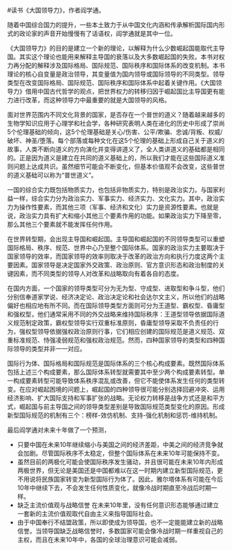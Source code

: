 \#读书《大国领导力》，作者阎学通。

随着中国综合国力的提升，一些本土致力于从中国文化内涵和传承解析国际国内形式的政论家的声音开始慢慢有了话语权，阎学通就是其中一位。

《大国领导力》的目的是建立一个新的理论，以解释为什么少数崛起国能取代主导国。其实这个理论也能用来解释主导国的衰落以及大多数崛起国的失败。本书对权力再分配的解释涉及国际格局、国际规范、国际秩序和国际体系的改变机制。本书理论的核心自变量是政治领导，其变量值为国内领导或国际领导的不同类型。领导类型在改变国际格局、国际规范、国际秩序和国际体系中起着关键作用。《大国领导力》借用中国古代哲学的观点，把世界权力的转移归因于崛起国比主导国更有能力进行改革，而这种领导力中最重要的就是大国领导的风格。

面对世界范围内不同文化背景的国家，是否存在一个普世的道义？随着越来越多的生物学知识应用于心理学和社会学，各种研究表明人类在进化的历史中形成了崇尚5个伦理基础的倾向，这5个伦理基础是关心/伤害、公平/欺骗、忠诚/背叛、权威/破坏、神圣/堕落。每个部落或每种文化在这5个伦理的基础上形成自己关于道义的故事，人类不断向道义的方向演化并变得讲道义了，全人类讲道义的基础都是相同的。正是因为道义是建立在共同的道义基础上的，所以我们才能在这些国际道义准则问题上达成共识。虽然细节可能会不断变化，但基本价值观不会改变，这些普世的道义基础可以称为“普世道义”。

一国的综合实力既包括物质实力，也包括非物质实力，特别是政治实力。与国家利益一样，综合实力分为政治实力、军事实力、经济实力、文化实力。其中，政治实力为操作性要素，而其他三项（军事、经济和文化）实力是资源性要素。也就是说，政治实力具有扩大和缩小其他三个要素作用的功能。如果政治实力下降至零，那么其他三个要素就不能发挥任何作用。

在世界转型期，会出现主导国和崛起国。主导国和崛起国的不同领导类型可以重塑国际格局、秩序、规范、世界中心乃至整个国际体系。国家的政治实力主要取决于国家领导的效率，而国家领导的效率则取决于改革的政治方向和执行力度这两个主要因素。国家领导是决定国家外交政策、政治原则、官方意识形态和政治制度的关键因素，而不同类型的领导人对改革和战略取向有着各自的态度。

在国内方面，一个国家的领导类型可分为无为型、守成型、进取型和争斗型，他们分别信奉道家学说、经济决定论、政治决定论和社会达尔文主义，所以他们的战略偏好也相应地有所不同。而在国际领导类型方面则可分为王道型、霸权型、昏庸型和强权型，他们通常采用不同的外交战略来维持国际秩序：王道型领导依据国际道义规范制定政策，霸权型领导实行双重标准原则，昏庸型领导采取不负责任的行为，强权型领导依据强权政治原则行事，它们相应创建的国际规范是道义规范、双重标准规范、恃强凌弱规范和强权政治规范。然而，四种国家领导的类型和四种国际领导的类型并非一一对应。

国际行为体、国际格局和国际规范是国际体系的三个核心构成要素。既然国际体系包括上述三个构成要素，那么国际体系转型就需要其中至少两个构成要素转型。单一构成要素转型可能导致体系秩序混乱或改善，但它不能使体系发生任何的类型转变。在应对崛起困境的问题上，崛起国的四种领导很可能分别选择回避冲突、运用经济影响、扩大国际支持和军事扩张的战略。无论权力转移是战争方式还是和平方式，崛起国与前主导国之间的领导类型差别是导致国际规范类型变化的原因。形成新型国际规范的机制有三个：榜样-效仿机制、支持-强化机制和惩罚-维持机制。

最后阎学通对未来十年做了一个预测，

- 只要中国在未来10年继续缩小与美国之间的经济差距，中美之间的经济竞争就会加剧。尽管国际秩序不太稳定，但整个国际体系在未来10年可能保持不变。
- 虽然目前的两极化可能会使国际秩序发生骚动，并且很可能在未来10年内形成两极世界，但无论是美国还是中国都难以在这一时期内建立新型国际规范，更不用说将民族国家转变为新型国际行为体了。因此，雅尔塔体系有可能在今后10年中继续下去，不会发生任何性质变化，就像冷战时期直至冷战后时期一样。
- 缺乏主流价值观与战略信誉 在未来10年里，没有任何意识形态能够通过建立一套新的主流价值观取代自由主义来指导国际社会。
- 由于中国奉行不结盟政策，所以即使成为领导国，也不一定能能建立新的战略信誉。当领导国缺乏战略信誉时，多数国家可能会像冷战时期一样重视自己的主权，而且在未来10年中，各国的全球治理意识可能会减弱。

